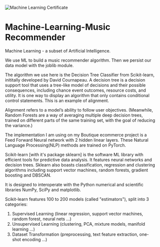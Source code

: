 ![Machine Learning Certificate](https://user-images.githubusercontent.com/96743401/173188516-cbc43764-829c-44a3-969d-a4fdf2cb5dc9.png)
# Machine-Learning-Music Recommender

Machine Learning - a subset of Artificial Intelligence.

We use ML to build a music recommender algorithm. Then we persist our data model with the joblib module. 

The algorithm we use here is the Decision Tree Classifier from Scikit-learn, inititally developed by David Cournapeau. 
A decision tree is a decision support tool that uses a tree-like model of decisions and their possible consequences, including chance event outcomes, resource costs, and utility. It is one way to display an algorithm that only contains conditional control statements. This is an example of alignment.

Alignment refers to a model’s ability to follow user objectives. (Meanwhile, Random Forests are a way of averaging multiple deep decision trees, trained on different parts of the same training set, with the goal of reducing the variance.)

The implementation I am using on my Boutique ecommerce project is a Feed Forward Neural network with 2 hidden linear layers. These Natural Language Processing(NLP) methods are trained on PyTorch.

Scikit-learn [with it's package sklearn] is the software ML library with efficient tools for predictive data analysis. It features neural networks and decision trees. Sklearn also boasts classification, regression and clustering algorithms including support vector machines, random forests, gradient boosting and DBSCAN.

It is designed to interoperate with the Python numerical and scientific libraries NumPy, SciPy and matplotlib. 

Scikit-learn features 100 to 200 models (called "estimators"), split into 3 categories:

1. Supervised Learning (linear regression, support vector machines, random forest, neural nets ...)
2. Unsupervised Learning (clustering, PCA, mixture models, manifold learning ...)
3. Dataset Transformation (preprocessing, text feature extraction, one-shot encoding ...)


